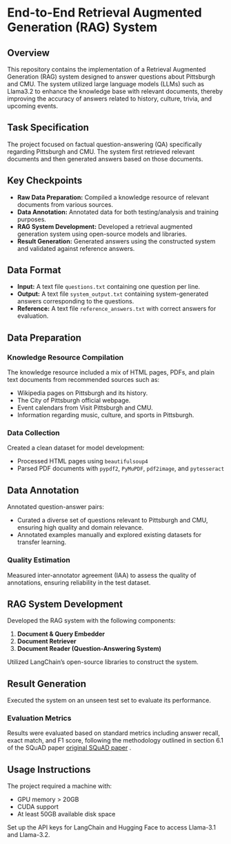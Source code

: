 # End-to-End Retrieval Augmented Generation (RAG) System

## Overview

This repository contains the implementation of a Retrieval Augmented Generation (RAG) system designed to answer questions about Pittsburgh and CMU. The system utilized large language models (LLMs) such as Llama3.2 to enhance the knowledge base with relevant documents, thereby improving the accuracy of answers related to history, culture, trivia, and upcoming events.

## Task Specification

The project focused on factual question-answering (QA) specifically regarding Pittsburgh and CMU. The system first retrieved relevant documents and then generated answers based on those documents.

## Key Checkpoints

- **Raw Data Preparation:** Compiled a knowledge resource of relevant documents from various sources.
- **Data Annotation:** Annotated data for both testing/analysis and training purposes.
- **RAG System Development:** Developed a retrieval augmented generation system using open-source models and libraries.
- **Result Generation:** Generated answers using the constructed system and validated against reference answers.

## Data Format

- **Input:** A text file `questions.txt` containing one question per line.
- **Output:** A text file `system_output.txt` containing system-generated answers corresponding to the questions.
- **Reference:** A text file `reference_answers.txt` with correct answers for evaluation.

## Data Preparation

### Knowledge Resource Compilation

The knowledge resource included a mix of HTML pages, PDFs, and plain text documents from recommended sources such as:

- Wikipedia pages on Pittsburgh and its history.
- The City of Pittsburgh official webpage.
- Event calendars from Visit Pittsburgh and CMU.
- Information regarding music, culture, and sports in Pittsburgh.

### Data Collection

Created a clean dataset for model development:

- Processed HTML pages using `beautifulsoup4`
- Parsed PDF documents with `pypdf2`, `PyMuPDF`, `pdf2image`, and `pytesseract`

## Data Annotation

Annotated question-answer pairs:

- Curated a diverse set of questions relevant to Pittsburgh and CMU, ensuring high quality and domain relevance.
- Annotated examples manually and explored existing datasets for transfer learning.

### Quality Estimation

Measured inter-annotator agreement (IAA) to assess the quality of annotations, ensuring reliability in the test dataset.

## RAG System Development

Developed the RAG system with the following components:

1. **Document & Query Embedder**
2. **Document Retriever**
3. **Document Reader (Question-Answering System)**

Utilized LangChain’s open-source libraries to construct the system.

## Result Generation

Executed the system on an unseen test set to evaluate its performance. 

### Evaluation Metrics

Results were evaluated based on standard metrics including answer recall, exact match, and F1 score, following the methodology outlined in section 6.1 of the SQuAD paper [original SQuAD paper](https://arxiv.org/abs/1606.05250) .

## Usage Instructions

The project required a machine with:

- GPU memory > 20GB
- CUDA support
- At least 50GB available disk space

Set up the API keys for LangChain and Hugging Face to access Llama-3.1 and Llama-3.2.
